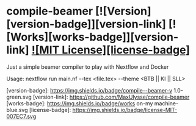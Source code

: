 # compile-beamer [![Version][version-badge]][version-link] [![Works][works-badge]][version-link] [![MIT License][license-badge]](LICENSE.md)

Just a simple beamer compiler to play with Nextflow and Docker

Usage:
   nextflow run main.nf --tex <file.tex> --theme <BTB || KI || SLL>

[version-badge]:    https://img.shields.io/badge/compile--beamer-v 1.0-green.svg
[version-link]:     https://github.com/MaxUlysse/compile-beamer
[works-badge]:      https://img.shields.io/badge/works on-my machine-blue.svg
[license-badge]:    https://img.shields.io/badge/license-MIT-007EC7.svg